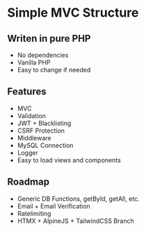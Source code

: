 # Simple MVC Structure

## Writen in pure PHP
- No dependencies
- Vanilla PHP
- Easy to change if needed

## Features
- MVC
- Validation
- JWT + Blacklisting
- CSRF Protection
- Middleware
- MySQL Connection
- Logger
- Easy to load views and components

## Roadmap
- Generic DB Functions, getById, getAll, etc.
- Email + Email Verification
- Ratelimiting
- HTMX + AlpineJS + TailwindCSS Branch
